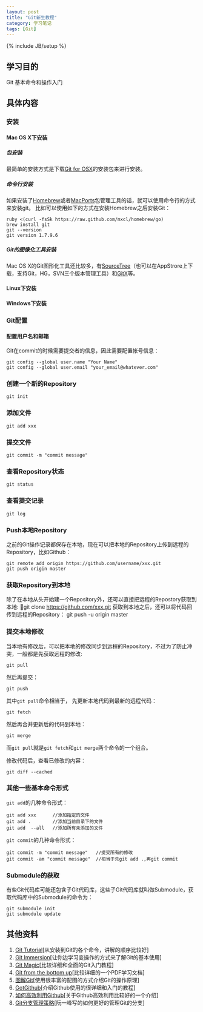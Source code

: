 ```yaml
---
layout: post
title: "Git新生教程"
category: 学习笔记
tags: [Git]
---
```

{% include JB/setup %}

## 学习目的
Git 基本命令和操作入门

## 具体内容
### 安装
#### Mac OS X下安装
##### 包安装
最简单的安装方式是下载[Git for OSX](http://code.google.com/p/git-osx-installer/)的安装包来进行安装。
##### 命令行安装
如果安装了[Homebrew](http://mxcl.github.com/homebrew/)或者[MacPorts](http://www.macports.org/)包管理工具的话，就可以使用命令行的方式来安装git。
比如可以使用如下的方式在安装Homebrew之后安装Git： 

	ruby <(curl -fsSk https://raw.github.com/mxcl/homebrew/go)
	brew install git
	git --version
	git version 1.7.9.6

##### Git的图像化工具安装
Mac OS X的Git图形化工具还比较多，有[SourceTree](http://www.sourcetreeapp.com/)（也可以在AppStrore上下载，支持Git，HG，SVN三个版本管理工具）和[GitX](http://gitx.frim.nl/)等。

#### Linux下安装
#### Windows下安装
### Git配置
#### 配置用户名和邮箱
Git在commit的时候需要提交者的信息，因此需要配置帐号信息：
	
	git config --global user.name "Your Name"
	git config --global user.email "your_email@whatever.com"

### 创建一个新的Repository
	git init
	
### 添加文件
	git add xxx
	
### 提交文件
	git commit -m "commit message"		
	
### 查看Repository状态	
	git status
	
### 查看提交记录
	git log

### Push本地Repository
之前的Git操作记录都保存在本地，现在可以把本地的Repository上传到远程的Repository，比如Github：

	git remote add origin https://github.com/username/xxx.git
	git push origin master

### 获取Repository到本地
除了在本地从头开始建一个Repository外，还可以直接把远程的Repostory获取到本地:
	git clone https://github.com/xxx.git
获取到本地之后，还可以将代码回传到远程的Repository：
	git push -u origin master	

### 提交本地修改
当本地有修改后，可以把本地的修改同步到远程的Repository，不过为了防止冲突，一般都是先获取远程的修改:

	git pull		
然后再提交：

	git push

其中`git pull`命令相当于，
先更新本地代码到最新的远程代码：

	git fetch
然后再合并更新后的代码到本地：
		
	git merge
而`git pull`就是`git fetch`和`git merge`两个命令的一个组合。

修改代码后，查看已修改的内容：
	
	git diff --cached
	
### 其他一些基本命令形式
`git add`的几种命令形式：
	
	git add xxx      //添加指定的文件
	git add .        //添加当前目录下的文件
	git add  --all 	 //添加所有未添加的文件
					
`git commit`的几种命令形式：		

	git commit -m "commit message"   //提交所有的修改
	git commit -am "commit message"  //相当于先git add .,再git commit
	 
	 
### Submodule的获取

有些Git代码库可能还包含子Git代码库，这些子Git代码库就叫做Submodule，获取代码库中的Submodule的命令为：

	git submodule init
	git submodule update
	
	
	 
## 其他资料
1. [Git Tutorial](http://www.ralfebert.de/tutorials/git/)[从安装到Git的各个命令，讲解的顺序比较好]
2. [Git Immersion](http://gitimmersion.com/index.html)[让你边学习变操作的方式来了解Git的基本使用]
3. [Git Magic](http://www-cs-students.stanford.edu/~blynn/gitmagic/intl/zh_cn/index.html)[比较详细和全面的Git入门教程]
4. [Git from the bottom up](http://ftp.newartisans.com/pub/git.from.bottom.up.pdf)[比较详细的一个PDF学习文档]
5. [图解Git](http://marklodato.github.com/visual-git-guide/index-zh-cn.html)[使用很丰富的配图的方式介绍Git的操作原理]
6. [GotGithub](http://www.worldhello.net/gotgithub/index.html)[介绍Github使用的很详细和入门的教程]
7. [如何高效利用Github](http://www.yangzhiping.com/tech/github.html)[关于Github高效利用比较好的一个介绍]
8. [Git分支管理策略](http://www.ruanyifeng.com/blog/2012/07/git.html)[阮一峰写的如何更好的管理Git的分支]
